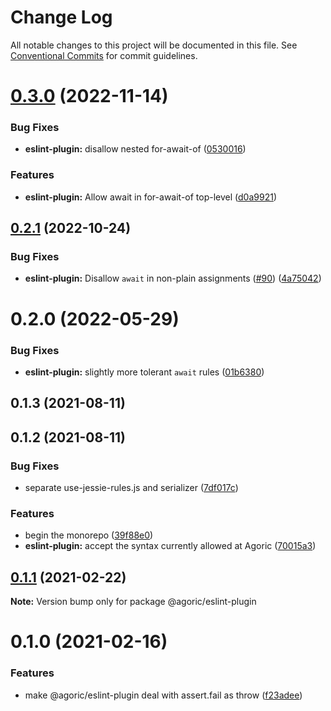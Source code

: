# Change Log

All notable changes to this project will be documented in this file.
See [Conventional Commits](https://conventionalcommits.org) for commit guidelines.

# [0.3.0](https://github.com/endojs/Jessie/compare/@jessie.js/eslint-plugin@0.2.1...@jessie.js/eslint-plugin@0.3.0) (2022-11-14)


### Bug Fixes

* **eslint-plugin:** disallow nested for-await-of ([0530016](https://github.com/endojs/Jessie/commit/05300163483b3a5a18a358a59f821884a83d68ca))


### Features

* **eslint-plugin:** Allow await in for-await-of top-level ([d0a9921](https://github.com/endojs/Jessie/commit/d0a9921ef6b6ae68c050fe41f444edf4adf8ec2f))





## [0.2.1](https://github.com/endojs/Jessie/compare/@jessie.js/eslint-plugin@0.2.0...@jessie.js/eslint-plugin@0.2.1) (2022-10-24)


### Bug Fixes

* **eslint-plugin:** Disallow `await` in non-plain assignments ([#90](https://github.com/endojs/Jessie/issues/90)) ([4a75042](https://github.com/endojs/Jessie/commit/4a750424260aa5ccedf662d02835c5c0cc279149))





# 0.2.0 (2022-05-29)


### Bug Fixes

* **eslint-plugin:** slightly more tolerant `await` rules ([01b6380](https://github.com/Agoric/Jessie/commit/01b638007d17ce40e5cc7b91f073d3ee5b6350d7))



## 0.1.3 (2021-08-11)



## 0.1.2 (2021-08-11)


### Bug Fixes

* separate use-jessie-rules.js and serializer ([7df017c](https://github.com/Agoric/Jessie/commit/7df017cc98fb79c80694bb65211ec4405b31f9f9))


### Features

* begin the monorepo ([39f88e0](https://github.com/Agoric/Jessie/commit/39f88e06c3dce23fa8bb5194da93e16db864ee59))
* **eslint-plugin:** accept the syntax currently allowed at Agoric ([70015a3](https://github.com/Agoric/Jessie/commit/70015a3dc2a62e33950ffba72c778008f8ef0d9b))





## [0.1.1](https://github.com/Agoric/agoric-sdk/compare/@agoric/eslint-plugin@0.1.0...@agoric/eslint-plugin@0.1.1) (2021-02-22)

**Note:** Version bump only for package @agoric/eslint-plugin





# 0.1.0 (2021-02-16)


### Features

* make @agoric/eslint-plugin deal with assert.fail as throw ([f23adee](https://github.com/Agoric/agoric-sdk/commit/f23adee512aec50788d9c9efed1cea9d774dfe8f))
